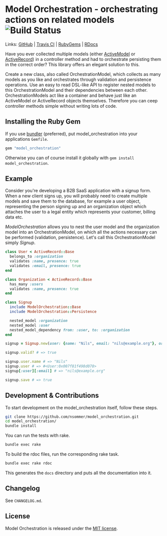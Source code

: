 # Model Orchestration - orchestrating actions on related models ![Build Status](https://travis-ci.org/nsommer/model_orchestration.svg?branch=master)
Links: [GitHub](https://github.com/nsommer/model_orchestration) | [Travis CI](https://travis-ci.org/nsommer/model_orchestration) | [RubyGems](https://rubygems.org/gems/model_orchestration) | [RDocs](https://nsommer.github.io/model_orchestration/)

Have you ever collected multiple models (either [ActiveModel](http://api.rubyonrails.org/classes/ActiveModel/Model.html) or [ActiveRecord](http://api.rubyonrails.org/files/activerecord/README_rdoc.html)) in a controller method and had to orchestrate persisting them in the correct order? This library offers an elegant solution to this.

Create a new class, also called OrchestrationModel, which collects as many models as you like and orchestrates through validation and persistence operations. Use an easy to read DSL-like API to register nested models to this OrchestrationModel and their dependencies between each other. OrchestrationModels act like a container and behave just like an ActiveModel or ActiveRecord objects themselves. Therefore you can ceep controller methods simple without writing lots of code.

## Installing the Ruby Gem

If you use [bundler](http://bundler.io) (preferred), put model_orchestration into your applications `Gemfile`.

```ruby
gem "model_orchestration"
```

Otherwise you can of course install it globally with `gem install model_orchestration`.

## Example

Consider you're developing a B2B SaaS application with a signup form. When a new client signs up, you will probably need to create multiple models and save them to the database, for example a user object, representing the person signing up and an organization object which attaches the user to a legal entity which represents your customer, billing data etc.

*ModelOrchestration* allows you to nest the user model and the organization model into an OrchestrationModel, on which all the actions necessary can be performed (validation, persistence). Let's call this OrchestrationModel simply *Signup*.

```ruby
class User < ActiveRecord::Base
  belongs_to :organization
  validates :name, presence: true
  validates :email, presence: true
end

class Organization < ActiveRecord::Base
  has_many :users
  validates :name, presence: true
end

class Signup
  include ModelOrchestration::Base
  include ModelOrchestration::Persistence

  nested_model :organization
  nested_model :user
  nested_model_dependency from: :user, to: :organization
end

signup = Signup.new(user: {name: "Nils", email: "nils@example.org"}, organization: {name: "Nils' Webdesign Agency"})

signup.valid? # => true

signup.user.name # => "Nils"
signup.user # => #<User:0x007f81f498d078> 
signup[:user][:email] # => "nils@example.org"

signup.save # => true
```


## Development & Contributions

To start development on the model_orchestration itself, follow these steps.

```bash
git clone https://github.com/nsommer/model_orchestration.git
cd model_orchestration/
bundle install
```

You can run the tests with rake.

```bash
bundle exec rake
```

To build the rdoc files, run the corresponding rake task.

```bash
bundle exec rake rdoc
```

This generates the `docs` directory and puts all the documentation into it.

## Changelog

See `CHANGELOG.md`.

## License

Model Orchestration is released under the [MIT license](http://www.opensource.org/licenses/MIT).    
